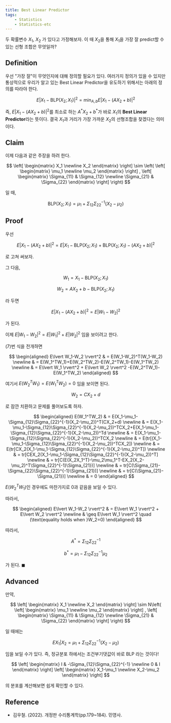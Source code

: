 ```yaml
---
title: Best Linear Predictor
tags:
    - Statistics
    - Statistics-etc
---
```


두 확률변수 $X_1$, $X_2$ 가 있다고 가정해보자. 이 때 $X_2$을 통해 $X_1$을 가장 잘 predict할 수 있는 선형 조합은 무엇일까?

<!--more-->

## Definition

우선 "가장 잘"이 무엇인지에 대해 정의할 필요가 있다. 여러가지 정의가 있을 수 있지만 통상적으로 우리가 알고 있는 Best Linear Predictor을 유도하기 위해서는 아래의 정의를 따라야 한다.

$$
E\lvert X_1-\text{BLP}(X_2;X_1) \rvert^2=\min_{A,b}{E\lvert X_1-(AX_2+b)\rvert^2}
$$

즉, $E\lvert X_1-(AX_2+b)\rvert^2$를 최소로 하는 $A^\ast X_2+b^\ast$가 바로 $X_1$의 **Best Linear Predictor**라는 뜻이다. 결국 $X_1$과 거리가 가장 가까운 $X_2$의 선형조합을 찾겠다는 의미이다.

## Claim

이제 다음과 같은 주장을 하려 한다.

$$
\left[
\begin{matrix}
    X_1
    \newline X_2
\end{matrix}
\right] \sim \left( \left[
\begin{matrix}
    \mu_1
    \newline \mu_2
\end{matrix}
\right] , \left[
\begin{matrix}
    \Sigma_{11} & \Sigma_{12}
    \newline \Sigma_{21} & \Sigma_{22}
\end{matrix}
\right]  \right)
$$

일 때,

$$
\text{BLP}(X_2;X_1)=\mu_1+\Sigma_{12}\Sigma_{22}^{-1}(X_2-\mu_2)
$$

## Proof

우선

$$
E\lvert X_1-(AX_2+b)\rvert^2 = E\lvert X_1-\text{BLP}(X_2;X_1)+\text{BLP}(X_2;X_1)-(AX_2+b)\rvert^2
$$

로 고쳐 써보자.

그 다음,

$$
W_1 =  X_1-\text{BLP}(X_2;X_1)
$$

$$
W_2 = AX_2+b-\text{BLP}(X_2;X_1)
$$

라 두면

$$
E\lvert X_1-(AX_2+b)\rvert^2 = E\lvert W_1-W_2 \rvert^2
$$

가 된다.

이제 $E\lvert W_1-W_2 \rvert^2 = E\lvert W_1 \rvert^2 + E\lvert W_2 \rvert^2$ 임을 보이려고 한다.

(7)번 식을 전개하면

$$
\begin{aligned}
E\lvert W_1-W_2 \rvert^2 & = E(W_1-W_2)^T(W_1-W_2)
\newline & = E(W_1^TW_1)+E(W_2^TW_2)-E(W_2^TW_1)-E(W_1^TW_2)
\newline & = E\lvert W_1 \rvert^2 + E\lvert W_2 \rvert^2 -E(W_2^TW_1)-E(W_1^TW_2) 
\end{aligned}
$$

여기서 $E(W_2^TW_1)=E(W_1^TW_2)=0$ 임을 보이면 된다.

$$
W_2 = CX_2+d
$$

로 잠깐 치환하고 문제를 풀어보도록 하자.

$$
\begin{aligned}
E(W_1^TW_2) & = E(X_1-\mu_1-\Sigma_{12}\Sigma_{22}^{-1}(X_2-\mu_2))^T(CX_2+d)
\newline & = E(X_1-\mu_1-\Sigma_{12}\Sigma_{22}^{-1}(X_2-\mu_2))^TCX_2+E(X_1-\mu_1-\Sigma_{12}\Sigma_{22}^{-1}(X_2-\mu_2))^Td
\newline & = E(X_1-\mu_1-\Sigma_{12}\Sigma_{22}^{-1}(X_2-\mu_2))^TCX_2
\newline & = E(tr[(X_1-\mu_1-\Sigma_{12}\Sigma_{22}^{-1}(X_2-\mu_2))^TCX_2])
\newline & = E(tr[CX_2(X_1-\mu_1-\Sigma_{12}\Sigma_{22}^{-1}(X_2-\mu_2))^T])
\newline & = tr[CEX_2(X_1-\mu_1-\Sigma_{12}\Sigma_{22}^{-1}(X_2-\mu_2))^T]
\newline & = tr[C(E(X_2X_1^T)-\mu_2\mu_1^T-EX_2(X_2-\mu_2)^T\Sigma_{22}^{-1}\Sigma_{21})]
\newline & = tr[C(\Sigma_{21}-\Sigma_{22}\Sigma_{22}^{-1}\Sigma_{21})]
\newline & = tr[C(\Sigma_{21}-\Sigma_{21})]
\newline & = 0
\end{aligned}
$$

$E(W_2^TW_1)$인 경우에도 마찬가지로 $0$과 같음을 보일 수 있다.

따라서,

$$
\begin{aligned}
E\lvert W_1-W_2 \rvert^2 & = E\lvert W_1 \rvert^2 + E\lvert W_2 \rvert^2
\newline & \geq E\lvert W_1 \rvert^2 \quad (\text{equality holds when }W_2=0)
\end{aligned}
$$

따라서, 

$$
A^\ast = \Sigma_{12}\Sigma_{22}^{-1}
$$

$$
b^\ast = \mu_1-\Sigma_{12}\Sigma_{22}^{-1}\mu_2
$$

가 된다. $\blacksquare$

## Advanced

만약, 

$$
\left[
\begin{matrix}
    X_1
    \newline X_2
\end{matrix}
\right] \sim N\left( \left[
\begin{matrix}
    \mu_1
    \newline \mu_2
\end{matrix}
\right] , \left[
\begin{matrix}
    \Sigma_{11} & \Sigma_{12}
    \newline \Sigma_{21} & \Sigma_{22}
\end{matrix}
\right]  \right)
$$

일 때에는

$$
EX_1 \vert X_2 = \mu_1+\Sigma_{12}\Sigma_{22}^{-1}(X_2-\mu_2)
$$

임을 보일 수가 있다. 즉, 정규분포 하에서는 조건부기댓값이 바로 BLP 라는 것이다!

$$
\left[
\begin{matrix}
    I & -\Sigma_{12}\Sigma_{22}^{-1}
    \newline 0 & I
\end{matrix}
\right] \left[
\begin{matrix}
    X_1-\mu_1
    \newline X_2-\mu_2
\end{matrix}
\right]
$$

의 분포를 계산해보면 쉽게 확인할 수 있다.

## Reference

* 김우철. (2022). 개정판 수리통계학(pp.179~184). 민영사.